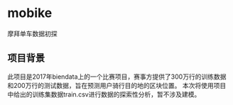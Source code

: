 # mobike
摩拜单车数据初探
## 项目背景
此项目是2017年biendata上的一个比赛项目，赛事方提供了300万行的训练数据和200万行的测试数据，旨在预测用户骑行目的地的区块位置。
本次将使用项目中给出的训练集数据train.csv进行数据的探索性分析，暂不涉及建模。
